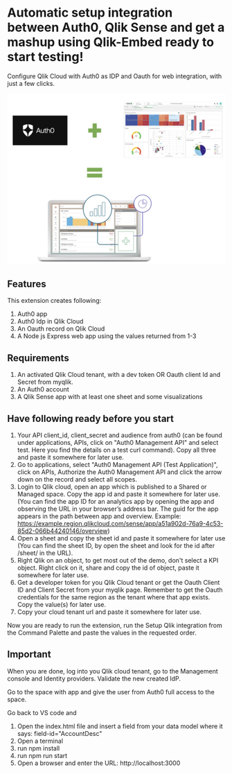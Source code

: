 # Automatic setup integration between Auth0, Qlik Sense and get a mashup using Qlik-Embed ready to start testing!

Configure Qlik Cloud with Auth0 as IDP and Oauth for web integration, with just a few clicks.

![images/integration.jpg](https://raw.githubusercontent.com/jacobvinzent/qlikauth0qlikembed/master/images/integration.jpg)

## Features
This extension creates following:
1. Auth0 app
2. Auth0 Idp in Qlik Cloud
3. An Oauth record on Qlik Cloud
4. A Node js Express web app using the values returned from 1-3 
   
## Requirements

1. An activated Qlik Cloud tenant, with a dev token OR Oauth client Id and Secret from myqlik.
2. An Auth0 account
3. A Qlik Sense app with at least one sheet and some visualizations

## Have following ready before you start
1. Your API client_id, client_secret and audience from auth0 (can be found under applications, APIs, click on "Auth0 Management API" and select test. Here you find the details on a test curl command). Copy all three and paste it somewhere for later use.
2. Go to applications, select "Auth0 Management API (Test Application)", click on APIs, Authorize the Auth0 Management API and click the arrow down on the record and select all scopes.
3. Login to Qlik cloud, open an app which is published to a Shared or Managed space. Copy the app id and paste it somewhere for later use. (You can find the app ID for an analytics app by opening the app and observing the URL in your browser’s address bar. The guid for the app appears in the path between app and overview. Example: https://example.region.qlikcloud.com/sense/app/a51a902d-76a9-4c53-85d2-066b44240146/overview)
4. Open a sheet and copy the sheet id and paste it somewhere for later use (You can find the sheet ID, by open the sheet and look for the id after /sheet/ in the URL).
5. Right Qlik on an object, to get most out of the demo, don't select a KPI object. Right click on it, share and copy the id of object, paste it somewhere for later use.
6. Get a developer token for you Qlik Cloud tenant or get the Oauth Client ID and Client Secret from your myqlik page. Remember to get the Oauth credentials for the same region as the tenant where that app exists. Copy the value(s) for later use.
7. Copy your cloud tenant url and paste it somewhere for later use.

Now you are ready to run the extension, run the Setup Qlik integration from the Command Palette and paste the values in the requested order.

## Important
When you are done, log into you Qlik cloud tenant, go to the Management console and Identity providers. Validate the new created IdP.

Go to the space with app and give the user from Auth0 full access to the space.

Go back to VS code and 
1. Open the index.html file and insert a field from your data model where it says: field-id="AccountDesc"
2. Open a terminal
3. run npm install
4. run npm run start
5. Open a browser and enter the URL: http://localhost:3000


